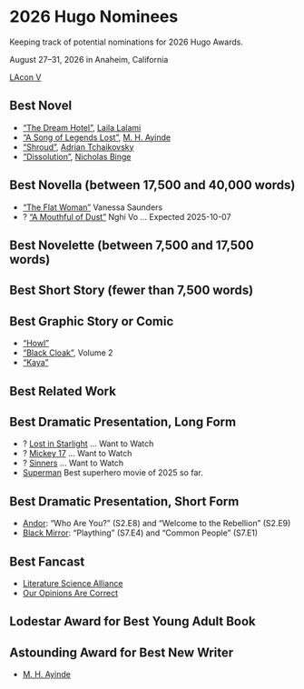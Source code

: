 # 2026 Hugo Nominees

Keeping track of potential nominations for 2026 Hugo Awards.

August 27–31, 2026 in Anaheim, California

[LAcon V](https://www.lacon.org/)

## Best Novel
- [“The Dream Hotel”](https://www.penguinrandomhouse.com/books/717465/the-dream-hotel-a-read-with-jenna-pick-by-laila-lalami/), [Laila Lalami](https://lailalalami.com/)
- [“A Song of Legends Lost”](https://www.simonandschuster.com/books/A-Song-of-Legends-Lost/M-H-Ayinde/Invoker-Trilogy/9781668086834), [M. H. Ayinde](https://www.mhayinde.com/)
- [“Shroud”](https://www.panmacmillan.com/authors/adrian-tchaikovsky/shroud/9781035013791), [Adrian Tchaikovsky](https://adriantchaikovsky.com/)
- [“Dissolution”](https://www.nicholasbinge.com/dissolution), [Nicholas Binge](https://www.nicholasbinge.com/)

## Best Novella (between 17,500 and 40,000 words)
- [“The Flat Woman”](https://www.uapress.ua.edu/9781573662086/the-flat-woman/) Vanessa Saunders
- ? [“A Mouthful of Dust”](https://torpublishinggroup.com/a-mouthful-of-dust/) Nghi Vo ... Expected 2025-10-07

## Best Novelette (between 7,500 and 17,500 words)

## Best Short Story (fewer than 7,500 words)

## Best Graphic Story or Comic
- [“Howl”](https://comicsahoy.com/series/howl)
- [“Black Cloak”](https://imagecomics.com/comics/releases/black-cloak-tp-vol-2), Volume 2
- [“Kaya”](https://imagecomics.com/comics/series/kaya)

## Best Related Work

## Best Dramatic Presentation, Long Form
- ? [Lost in Starlight](https://www.netflix.com/title/81664623) ... Want to Watch
- ? [Mickey 17](https://www.hbomax.com/movies/mickey-17/fbe17356-9db7-4ab3-928e-32978e0cfbc7) ... Want to Watch
- ? [Sinners](https://www.hbomax.com/movies/sinners/2a072173-2bac-43ba-9933-10eba021ed96) ... Want to Watch
- [Superman](https://en.wikipedia.org/wiki/Superman_(2025_film)) Best superhero movie of 2025 so far.

## Best Dramatic Presentation, Short Form
- [Andor](https://www.disneyplus.com/browse/entity-faba988a-a9f5-45f2-a074-0775a7d6f67a): “Who Are You?” (S2.E8) and “Welcome to the Rebellion” (S2.E9)
- [Black Mirror](https://www.netflix.com/title/70264888): “Plaything” (S7.E4) and “Common People” (S7.E1)

## Best Fancast
- [Literature Science Alliance](https://www.youtube.com/@LiteratureScienceAlliance)
- [Our Opinions Are Correct](https://www.ouropinionsarecorrect.com/)

## Lodestar Award for Best Young Adult Book

## Astounding Award for Best New Writer
- [M. H. Ayinde](https://www.mhayinde.com/)
